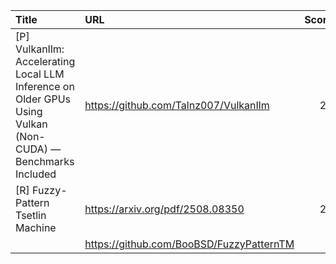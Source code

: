 | Title                                                                                                       | URL                                      |   Score | Date                |
|:------------------------------------------------------------------------------------------------------------|:-----------------------------------------|--------:|:--------------------|
| [P] VulkanIlm: Accelerating Local LLM Inference on Older GPUs Using Vulkan (Non-CUDA) — Benchmarks Included | https://github.com/Talnz007/VulkanIlm    |      28 | 2025-08-11 10:01:27 |
| [R] Fuzzy-Pattern Tsetlin Machine                                                                           | https://arxiv.org/pdf/2508.08350         |      27 | 2025-08-13 11:55:31 |
|                                                                                                             | https://github.com/BooBSD/FuzzyPatternTM |         |                     |
